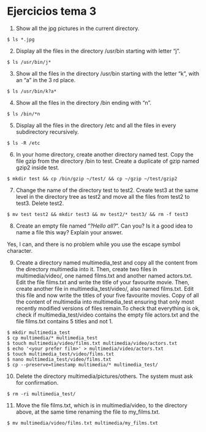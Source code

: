 # Ejercicios tema 3

1) Show all the jpg pictures in the current directory.

```console
$ ls *.jpg
```


2) Display all the files in the directory /usr/bin starting with letter “j”.

```console
$ ls /usr/bin/j*
```


3) Show all the files in the directory /usr/bin starting with the letter “k”, with an “a”
in the 3 rd place.

```console
$ ls /usr/bin/k?a*
```

4) Show all the files in the directory /bin ending with “n”.

```console
$ ls /bin/*n
```

5) Display all the files in the directory /etc and all the files in every subdirectory
recursively.

```console
$ ls -R /etc
```

6) In your home directory, create another directory named test. Copy the file gzip from
the directory /bin to test. Create a duplicate of gzip named gzip2 inside test.

```console
$ mkdir test && cp /bin/gzip ~/test/ && cp ~/gzip ~/test/gzip2
```

7) Change the name of the directory test to test2. Create test3 at the same level in
the directory tree as test2 and move all the files from test2 to test3. Delete test2.

```console
$ mv test test2 && mkdir test3 && mv test2/* test3/ && rm -f test3
```

8) Create an empty file named “*?Hello all?*”. Can you? Is it a good idea to name a file
this way? Explain your answer.

Yes, I can, and there is no problem while you use the escape symbol character.


9) Create a directory named multimedia_test and copy all the content from the
directory multimedia into it. Then, create two files in multimedia/video/, one
named films.txt and another named actors.txt. Edit the file films.txt and write
the title of your favourite movie. Then, create another file in multimedia_test/video/,
also named films.txt. Edit this file and now write the titles of your five favourite movies.
Copy of all the content of multimedia into multimedia_test ensuring that
only most recently modified versions of files remain.To check that
everything is ok, check if multimedia_test/video contains the empty file
actors.txt and the file films.txt contains 5 titles and not 1.

```console
$ mkdir multimedia_test
$ cp multimedia/* multimedia_test
$ touch multimedia/video/films.txt multimedia/video/actors.txt
$ echo '<your prefer film>' > multimedia/video/actors.txt
$ touch multimedia_test/video/films.txt
$ nano multimedia_test/video/films.txt
$ cp --preserve=timestamp multimedia/* multimedia_test/
```

10) Delete the directory multimedia/pictures/others. The system must ask for
confirmation.

```console
$ rm -ri multimedia_test/
```

11) Move the file films.txt, which is in multimedia/video, to the directory above,
at the same time renaming the file to my_films.txt.

```console
$ mv multimedia/video/films.txt multimedia/my_films.txt
```
